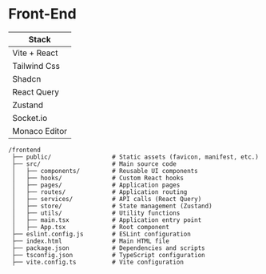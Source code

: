 # Front-End

| Stack         |
|---------------|
| Vite + React  |
| Tailwind Css  | 
| Shadcn        | 
| React Query   |
| Zustand       |
| Socket.io     |
| Monaco Editor |

```
/frontend  
 ├── public/                 # Static assets (favicon, manifest, etc.)  
 ├── src/                    # Main source code       
 │   ├── components/         # Reusable UI components  
 │   ├── hooks/              # Custom React hooks  
 │   ├── pages/              # Application pages   
 │   ├── routes/             # Application routing  
 │   ├── services/           # API calls (React Query) 
 │   ├── store/              # State management (Zustand)  
 │   ├── utils/              # Utility functions  
 │   ├── main.tsx            # Application entry point 
 │   ├── App.tsx             # Root component  
 ├── eslint.config.js        # ESLint configuration  
 ├── index.html              # Main HTML file  
 ├── package.json            # Dependencies and scripts  
 ├── tsconfig.json           # TypeScript configuration  
 ├── vite.config.ts          # Vite configuration  
```